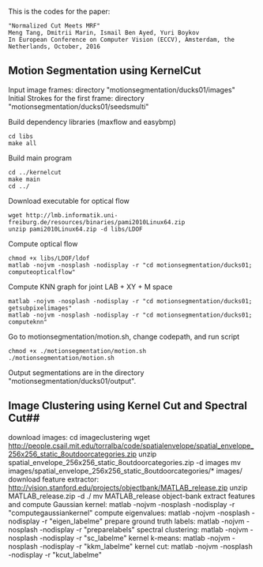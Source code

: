 This is the codes for the paper:

	"Normalized Cut Meets MRF"
	Meng Tang, Dmitrii Marin, Ismail Ben Ayed, Yuri Boykov
	In European Conference on Computer Vision (ECCV), Amsterdam, the Netherlands, October, 2016
  
## Motion Segmentation using KernelCut ##
Input image frames: directory "motionsegmentation/ducks01/images"  
Initial Strokes for the first frame: directory "motionsegmentation/ducks01/seedsmulti"  

Build dependency libraries (maxflow and easybmp)  
```{r, engine='bash'}
cd libs
make all
```
Build main program
```{r, engine='bash'}
cd ../kernelcut
make main
cd ../
```
Download executable for optical flow
```{r, engine='bash'}
wget http://lmb.informatik.uni-freiburg.de/resources/binaries/pami2010Linux64.zip
unzip pami2010Linux64.zip -d libs/LDOF
```
Compute optical flow
```{r, engine='bash'}
chmod +x libs/LDOF/ldof
matlab -nojvm -nosplash -nodisplay -r "cd motionsegmentation/ducks01; computeopticalflow"
```
Compute KNN graph for joint LAB + XY + M space
```{r, engine='bash'}
matlab -nojvm -nosplash -nodisplay -r "cd motionsegmentation/ducks01; getsubpixelimages"
matlab -nojvm -nosplash -nodisplay -r "cd motionsegmentation/ducks01; computeknn"
```
Go to motionsegmentation/motion.sh, change codepath, and run script
```{r, engine='bash'}
chmod +x ./motionsegmentation/motion.sh
./motionsegmentation/motion.sh
```
Output segmentations are in the directory "motionsegmentation/ducks01/output".

## Image Clustering using Kernel Cut and Spectral Cut##
download images:
    cd imageclustering
    wget http://people.csail.mit.edu/torralba/code/spatialenvelope/spatial_envelope_256x256_static_8outdoorcategories.zip
    unzip spatial_envelope_256x256_static_8outdoorcategories.zip -d images
    mv images/spatial_envelope_256x256_static_8outdoorcategories/* images/
download feature extractor:
    http://vision.stanford.edu/projects/objectbank/MATLAB_release.zip
    unzip MATLAB_release.zip -d ./
    mv MATLAB_release object-bank
extract features and compute Gaussian kernel:
    matlab -nojvm -nosplash -nodisplay -r "computegaussiankernel"
compute eigenvalues:
    matlab -nojvm -nosplash -nodisplay -r "eigen_labelme"
prepare ground truth labels:
    matlab -nojvm -nosplash -nodisplay -r "preparelabels"
spectral clustering:
    matlab -nojvm -nosplash -nodisplay -r "sc_labelme"
kernel k-means:
    matlab -nojvm -nosplash -nodisplay -r "kkm_labelme"
kernel cut:
    matlab -nojvm -nosplash -nodisplay -r "kcut_labelme"


